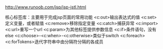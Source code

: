 http://www.runoob.com/jsp/jsp-jstl.html

核心标签库：主要用于完成jsp页面的常用功能
<c:out>输出表达式的值
<c:set>定义变量，或者赋值
<c:remove>移除指定变量
<c:catch>捕获异常
<c:import>
<c:url>重写一个url
<c:param>为其他标签提供参数信息
<c:if>条件语句，没有else
<c:choose>-<c:when>-<c:otherwise>类似于switch
<c:foreach>
<c:forTokens>迭代字符串中由分隔符分隔的各成员

